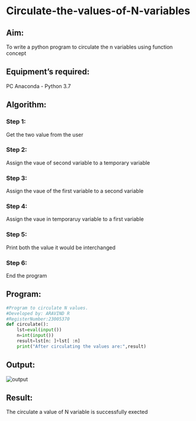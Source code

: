 # Circulate-the-values-of-N-variables
## Aim:
To write a python program to circulate the n variables using function concept
## Equipment’s required:
PC
Anaconda - Python 3.7
## Algorithm: 
### Step 1: 
 Get the two value from the user
### Step 2: 
Assign the vaue of second variable to a temporary variable
### Step 3: 
Assign the vaue of the first variable to a second variable
### Step 4: 
Assign the vaue in temporaruy variable to a first  variable
### Step 5: 
Print both the value it would be interchanged
### Step 6: 
End the program
## Program:
```python 
#Program to circulate N values.
#Developed by: ARAVIND R
#RegisterNumber:23005370
def circulate():
    lst=eval(input())
    n=int(input())
    result=lst[n: ]+lst[ :n]
    print("After circulating the values are:",result)
```
## Output:
![output](image](https://github.com/ARAVIND23005370/Circulate-the-values-of-N-variables/assets/148514836/84edb494-94c4-4790-939b-228951b17756)
)
## Result:
The circulate a value of N variable is successfully exected
